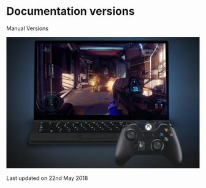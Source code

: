# Documentation versions

Manual Versions

![abc](DevImages/testpic1.jpg)

Last updated on 22nd May 2018
